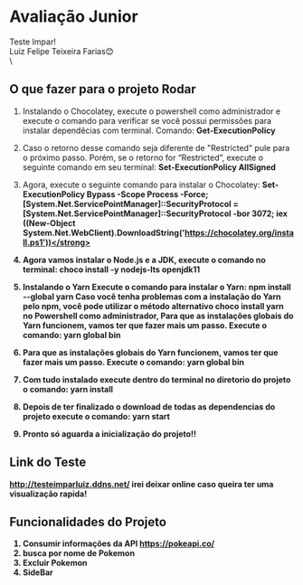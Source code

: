 # Avaliação Junior
Teste Impar!\
Luiz Felipe Teixeira Farias😊\
\
## O que fazer para o projeto Rodar 

1. Instalando o Chocolatey, execute o powershell como administrador e execute o comando para verificar se você possui permissões para instalar dependêcias com terminal. Comando: <strong>Get-ExecutionPolicy</strong>
2. Caso o retorno desse comando seja diferente de "Restricted" pule para o próximo passo. Porém, se o retorno for “Restricted”, execute o seguinte comando em seu terminal: <strong>Set-ExecutionPolicy AllSigned</strong>
3. Agora, execute o seguinte comando para instalar o Chocolatey: <strong>Set-ExecutionPolicy Bypass -Scope Process -Force; [System.Net.ServicePointManager]::SecurityProtocol = [System.Net.ServicePointManager]::SecurityProtocol -bor 3072; iex ((New-Object System.Net.WebClient).DownloadString('https://chocolatey.org/install.ps1'))</strong>

2. Agora vamos instalar o Node.js e a JDK, execute o comando no terminal: <strong>choco install -y nodejs-lts openjdk11</strong>

3. Instalando o Yarn
Execute o comando para instalar o Yarn: npm install --global yarn
Caso você tenha problemas com a instalação do Yarn pelo npm, você pode utilizar o método alternativo choco install yarn no Powershell como administrador,
Para que as instalações globais do Yarn funcionem, vamos ter que fazer mais um passo. Execute o comando: <strong>yarn global bin</strong>
4. Para que as instalações globais do Yarn funcionem, vamos ter que fazer mais um passo. Execute o comando: <strong>yarn global bin</strong>
5. Com tudo instalado execute dentro do terminal no diretorio do projeto o comando: <strong>yarn install</strong>
6. Depois de ter finalizado o download de todas as dependencias do projeto execute o comando: <strong>yarn start</strong>
7. Pronto só aguarda a inicialização do projeto!!
## Link do Teste 
http://testeimparluiz.ddns.net/
irei deixar online caso queira ter uma visualização rapida!
## Funcionalidades do Projeto
1. Consumir informações da API https://pokeapi.co/
2. busca por nome de Pokemon
3. Excluir Pokemon
4. SideBar
